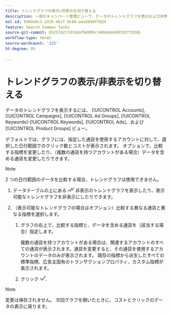 ```yaml
---
title: トレンドグラフの表示/非表示を切り替える
description: 一部のキャンペーン管理ビューで、データのトレンドグラフを表示および非表示にする方法を説明します。
exl-id: 9360e0c1-a326-4b1f-8c80-a4a5049ff024
feature: Search Common Tasks
source-git-commit: 052574217d7ddafb8895c74094da5997b5ff83db
workflow-type: tm+mt
source-wordcount: '225'
ht-degree: 0%

---
```


# トレンドグラフの表示/非表示を切り替える

データのトレンドグラフを表示するには、 [!UICONTROL Accounts], [!UICONTROL Campaigns], [!UICONTROL Ad Groups], [!UICONTROL Keywords]-[!UICONTROL Keywords], [!UICONTROL Ads]、および [!UICONTROL Product Groups] ビュー。

デフォルトでは、グラフには、指定した通貨を使用するアカウントに対して、選択した日付範囲でのクリック数とコストが表示されます。 オプションで、比較する指標を変更したり、（複数の通貨を持つアカウントがある場合）データを含める通貨を変更したりできます。

>[!NOTE]
>
>2 つの日付範囲のデータを比較する場合、トレンドグラフは使用できません。

1. データテーブルの上にある ![グラフ](/help/search-social-commerce/assets/trend-chart.png "グラフ") 非表示のトレンドグラフを表示したり、表示可能なトレンドグラフを非表示にしたりできます。

1. （表示可能なトレンドグラフの場合はオプション）比較する異なる通貨と異なる指標を選択します。

   1. グラフの右上で、比較する指標と、データを含める通貨を（該当する場合）指定します。

      複数の通貨を持つアカウントがある場合は、関連するアカウントのすべての通貨が表示されます。通貨を変更すると、その通貨を使用するアカウントのデータのみが表示されます。 既存の指標から派生したすべての標準指標、広告主固有のトランザクションプロパティ、カスタム指標が表示されます。

   1. クリック ![保存](/help/search-social-commerce/assets/save-checkmark.png "保存").

>[!NOTE]
>
>変更は保存されません。 次回グラフを開いたときに、コストとクリックのデータの表示に戻ります。
